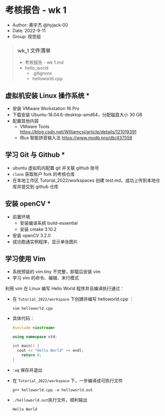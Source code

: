 # 考核报告 - wk 1

- Author: 黄宇杰 @hyjack-00
- Date: 2022-9-11
- Group: 视觉组

> ### wk_1 文件清单
>
> - 考核报告 - wk 1.md
> - hello_world
>   - .gitignore
>   - helloworld.cpp



## 虚拟机安装 Linux 操作系统 *

- 安装 VMware Workstation 16 Pro
- 下载安装 Ubuntu-18.04.6-desktop-amd64，分配磁盘大小 30 GB
- 配置其他内容
  - VMware Tools https://blog.csdn.net/Williamcsj/article/details/121019391
  - IBus 智能拼音输入法 https://www.modb.pro/db/437558

## 学习 Git 与 Github *

- ubuntu 虚拟机内配置 git 并关联 github 账号
- `clone` 获取账户 fork 的考核仓库
- 在本地工作区 Tutorial_2022/workspaces 创建 test.md，成功上传到本地仓库并提交到 github 仓库

## 安装 openCV *

- 前置环境
  - 安装编译系统 build-essential
  - 安装 cmake 3.10.2
- 安装 openCV 3.2.0
- 成功跑通实例程序，显示单张图片

## 学习使用 Vim

- 系统预装的 vim.tiny 不完整，卸载后安装 vim
- 学习 vim 的命令、编辑、末行模式



利用 vim 在 Linux 编写 Hello World 程序并且编译执行通过：

- 在 `Tutorial_2022/workspace` 下创建并编写 helloworld.cpp ：

  ```
  vim helloworld.cpp
  ```

- 具体代码：

  ```cpp
  #include <iostream>
  
  using namespace std;
  
  int main() {
  	cout << "Hello World" << endl;
      return 0;
  }
  ```

- `:wq` 保存并退出

- 在 `Tutorial_2022/workspace` 下，一步编译成可执行文件 

  ```
  g++ helloworld.cpp -o helloworld.out
  ```

- `./helloworld.out`执行文件，顺利输出

  ```
  Hello World
  ```

  
